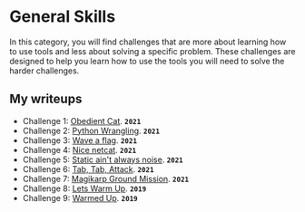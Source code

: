 # General Skills

In this category, you will find challenges that are more about learning how to use tools and less about solving a specific problem.  These challenges are designed to help you learn how to use the tools you will need to solve the harder challenges.

## My writeups

- Challenge 1: [Obedient Cat](./Obedient-Cat.md). **`2021`**
- Challenge 2: [Python Wrangling](./Python-Wrangling.md). **`2021`**
- Challenge 3: [Wave a flag](./Wave-a-flag.md). **`2021`**
- Challenge 4: [Nice netcat](./Nice-netcat.md). **`2021`**
- Challenge 5: [Static ain't always noise](./Static-ain't-always-noise.md). **`2021`**
- Challenge 6: [Tab, Tab, Attack](./Tab-Tab-Attack.md). **`2021`**
- Challenge 7: [Magikarp Ground Mission](./Magikarp-Ground-Mission.md). **`2021`**
- Challenge 8: [Lets Warm Up](./Lets-Warm-Up.md). **`2019`**
- Challenge 9: [Warmed Up](./Warmed-Up.md). **`2019`**

